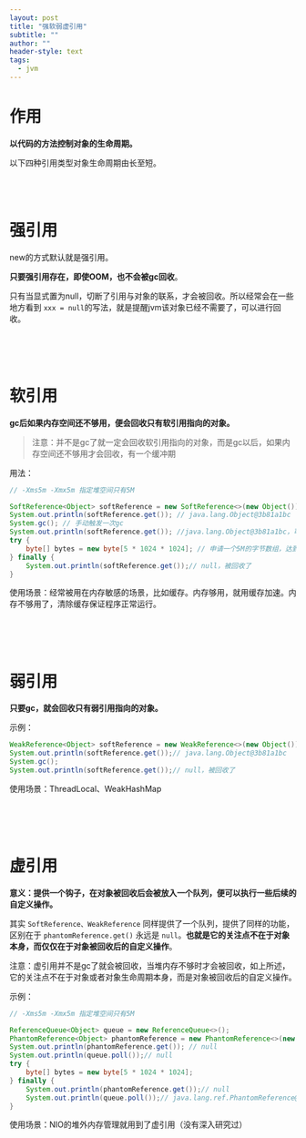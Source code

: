 ```yaml
---
layout: post
title: "强软弱虚引用"
subtitle: ""
author: ""
header-style: text
tags:
  - jvm
---
```




# 作用

**以代码的方法控制对象的生命周期。**

以下四种引用类型对象生命周期由长至短。

<br/><br/>



# 强引用

new的方式默认就是强引用。

**只要强引用存在，即使OOM，也不会被gc回收**。

只有当显式置为null，切断了引用与对象的联系，才会被回收。所以经常会在一些地方看到 `xxx = null`的写法，就是提醒jvm该对象已经不需要了，可以进行回收。

<br/><br/><br/>



# 软引用

**gc后如果内存空间还不够用，便会回收只有软引用指向的对象。**

> 注意：并不是gc了就一定会回收软引用指向的对象，而是gc以后，如果内存空间还不够用才会回收，有一个缓冲期

用法：

```java
// -Xms5m -Xmx5m 指定堆空间只有5M

SoftReference<Object> softReference = new SoftReference<>(new Object());
System.out.println(softReference.get()); // java.lang.Object@3b81a1bc
System.gc(); // 手动触发一次gc
System.out.println(softReference.get()); //java.lang.Object@3b81a1bc，可以看到没有被回收
try {
    byte[] bytes = new byte[5 * 1024 * 1024]; // 申请一个5M的字节数组，达到最大堆空间，会触发gc
} finally {
    System.out.println(softReference.get());// null，被回收了
}
```

使用场景：经常被用在内存敏感的场景，比如缓存。内存够用，就用缓存加速。内存不够用了，清除缓存保证程序正常运行。

<br/><br/><br/>



# 弱引用

**只要gc，就会回收只有弱引用指向的对象。**

示例：

```java
WeakReference<Object> softReference = new WeakReference<>(new Object());
System.out.println(softReference.get());// java.lang.Object@3b81a1bc
System.gc();
System.out.println(softReference.get());// null，被回收了
```

使用场景：ThreadLocal、WeakHashMap

<br/><br/><br/>



# 虚引用

**意义：提供一个钩子，在对象被回收后会被放入一个队列，便可以执行一些后续的自定义操作。**

其实 `SoftReference、WeakReference` 同样提供了一个队列，提供了同样的功能，区别在于 `phantomReference.get()` 永远是 `null`。**也就是它的关注点不在于对象本身，而仅仅在于对象被回收后的自定义操作**。

注意：虚引用并不是gc了就会被回收，当堆内存不够时才会被回收，如上所述，它的关注点不在于对象或者对象生命周期本身，而是对象被回收后的自定义操作。

示例：

```java
// -Xms5m -Xmx5m 指定堆空间只有5M

ReferenceQueue<Object> queue = new ReferenceQueue<>();
PhantomReference<Object> phantomReference = new PhantomReference<>(new Object(), queue);
System.out.println(phantomReference.get()); // null
System.out.println(queue.poll());// null
try {
    byte[] bytes = new byte[5 * 1024 * 1024];
} finally {
    System.out.println(phantomReference.get());// null
    System.out.println(queue.poll());// java.lang.ref.PhantomReference@5f2050f6
}
```

使用场景：NIO的堆外内存管理就用到了虚引用（没有深入研究过）